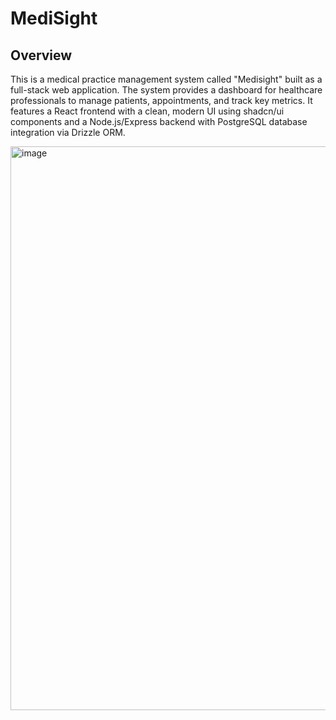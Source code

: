 # MediSight
## Overview
This is a medical practice management system called "Medisight" built as a full-stack web application. The system provides a dashboard for healthcare professionals to manage patients, appointments, and track key metrics. It features a React frontend with a clean, modern UI using shadcn/ui components and a Node.js/Express backend with PostgreSQL database integration via Drizzle ORM.


<img width="1895" height="902" style="boorder: 1px solid grey" alt="image" src="https://github.com/user-attachments/assets/893aafd2-6188-4a25-851c-6c2d864bd0a2" />

